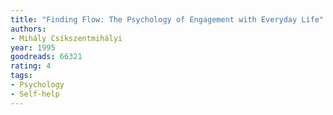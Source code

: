 ```yaml
---
title: "Finding Flow: The Psychology of Engagement with Everyday Life"
authors:
- Mihály Csíkszentmihályi
year: 1995
goodreads: 66321
rating: 4
tags:
- Psychology
- Self-help
---
```


